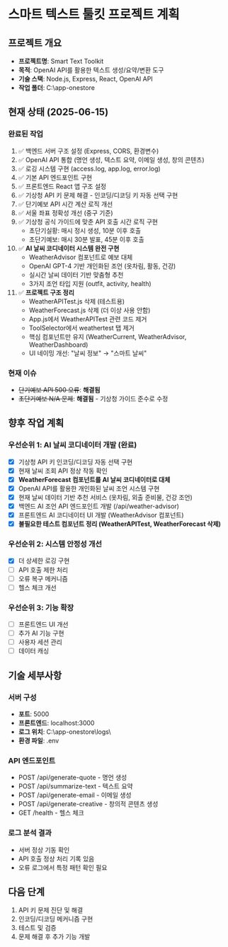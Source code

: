 # 스마트 텍스트 툴킷 프로젝트 계획

## 프로젝트 개요
- **프로젝트명**: Smart Text Toolkit
- **목적**: OpenAI API를 활용한 텍스트 생성/요약/변환 도구
- **기술 스택**: Node.js, Express, React, OpenAI API
- **작업 폴더**: C:\app-onestore

## 현재 상태 (2025-06-15)

### 완료된 작업
1. ✅ 백엔드 서버 구조 설정 (Express, CORS, 환경변수)
2. ✅ OpenAI API 통합 (명언 생성, 텍스트 요약, 이메일 생성, 창의 콘텐츠)
3. ✅ 로깅 시스템 구현 (access.log, app.log, error.log)
4. ✅ 기본 API 엔드포인트 구현
5. ✅ 프론트엔드 React 앱 구조 설정
6. ✅ 기상청 API 키 문제 해결 - 인코딩/디코딩 키 자동 선택 구현
7. ✅ 단기예보 API 시간 계산 로직 개선
8. ✅ 서울 좌표 정확성 개선 (중구 기준)
9. ✅ 기상청 공식 가이드에 맞춘 API 호출 시간 로직 구현
   - 초단기실황: 매시 정시 생성, 10분 이후 호출
   - 초단기예보: 매시 30분 발표, 45분 이후 호출
10. ✅ **AI 날씨 코디네이터 시스템 완전 구현**
    - WeatherAdvisor 컴포넌트로 예보 대체
    - OpenAI GPT-4 기반 개인화된 조언 (옷차림, 활동, 건강)
    - 실시간 날씨 데이터 기반 맞춤형 추천
    - 3가지 조언 타입 지원 (outfit, activity, health)
11. ✅ **프로젝트 구조 정리**
    - WeatherAPITest.js 삭제 (테스트용)
    - WeatherForecast.js 삭제 (더 이상 사용 안함)
    - App.js에서 WeatherAPITest 관련 코드 제거
    - ToolSelector에서 weathertest 탭 제거  
    - 핵심 컴포넌트만 유지 (WeatherCurrent, WeatherAdvisor, WeatherDashboard)
    - UI 네이밍 개선: "날씨 정보" → "스마트 날씨"

### 현재 이슈  
- ~~단기예보 API 500 오류~~: **해결됨**
- ~~초단기예보 N/A 문제~~: **해결됨** - 기상청 가이드 준수로 수정

## 향후 작업 계획

### 우선순위 1: AI 날씨 코디네이터 개발 (완료)
- [x] 기상청 API 키 인코딩/디코딩 자동 선택 구현
- [x] 현재 날씨 조회 API 정상 작동 확인
- [x] **WeatherForecast 컴포넌트를 AI 날씨 코디네이터로 대체**
- [x] OpenAI API를 활용한 개인화된 날씨 조언 시스템 구현
- [x] 현재 날씨 데이터 기반 추천 서비스 (옷차림, 외출 준비물, 건강 조언)
- [x] 백엔드 AI 조언 API 엔드포인트 개발 (/api/weather-advisor)
- [x] 프론트엔드 AI 코디네이터 UI 개발 (WeatherAdvisor 컴포넌트)
- [x] **불필요한 테스트 컴포넌트 정리 (WeatherAPITest, WeatherForecast 삭제)**

### 우선순위 2: 시스템 안정성 개선
- [x] 더 상세한 로깅 구현
- [ ] API 호출 제한 처리
- [ ] 오류 복구 메커니즘
- [ ] 헬스 체크 개선

### 우선순위 3: 기능 확장
- [ ] 프론트엔드 UI 개선
- [ ] 추가 AI 기능 구현
- [ ] 사용자 세션 관리
- [ ] 데이터 캐싱

## 기술 세부사항

### 서버 구성
- **포트**: 5000
- **프론트엔드**: localhost:3000
- **로그 위치**: C:\app-onestore\logs\
- **환경 파일**: .env

### API 엔드포인트
- POST /api/generate-quote - 명언 생성
- POST /api/summarize-text - 텍스트 요약  
- POST /api/generate-email - 이메일 생성
- POST /api/generate-creative - 창의적 콘텐츠 생성
- GET /health - 헬스 체크

### 로그 분석 결과
- 서버 정상 기동 확인
- API 호출 정상 처리 기록 있음
- 오류 로그에서 특정 패턴 확인 필요

## 다음 단계
1. API 키 문제 진단 및 해결
2. 인코딩/디코딩 메커니즘 구현
3. 테스트 및 검증
4. 문제 해결 후 추가 기능 개발
